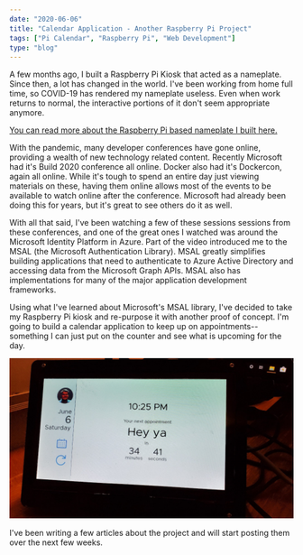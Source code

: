 ```yaml
---
date: "2020-06-06"
title: "Calendar Application - Another Raspberry Pi Project"
tags: ["Pi Calendar", "Raspberry Pi", "Web Development"]
type: "blog"
---
```


A few months ago, I built a Raspberry Pi Kiosk that acted as a nameplate. Since then, a lot has changed in the world. I've been working from home full time, so COVID-19 has rendered my nameplate useless. Even when work returns to normal, the interactive portions of it don't seem appropriate anymore.

[You can read more about the Raspberry Pi based nameplate I built here.](/projects/pi-plate/)

With the pandemic, many developer conferences have gone online, providing a wealth of new technology related content. Recently Microsoft had it's Build 2020 conference all online. Docker also had it's Dockercon, again all online. While it's tough to spend an entire day just viewing materials on these, having them online allows most of the events to be available to watch online after the conference. Microsoft had already been doing this for years, but it's great to see others do it as well.

With all that said, I've been watching a few of these sessions sessions from these conferences, and one of the great ones I watched was around the Microsoft Identity Platform in Azure. Part of the video introduced me to the MSAL (the Microsoft Authentication Library). MSAL greatly simplifies building applications that need to authenticate to Azure Active Directory and accessing data from the Microsoft Graph APIs. MSAL also has implementations for many of the major application development frameworks.

Using what I've learned about Microsoft's MSAL library, I've decided to take my Raspberry Pi kiosk and re-purpose it with another proof of concept. I'm going to build a calendar application to keep up on appointments-- something I can just put on the counter and see what is upcoming for the day.

![Calendar](../images/raspberry-pi-calendar.jpg)

I've been writing a few articles about the project and will start posting them over the next few weeks.
